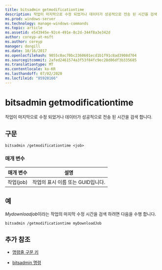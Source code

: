 ```yaml
---
title: bitsadmin getmodificationtime
description: 작업이 마지막으로 수정 되었거나 데이터가 성공적으로 전송 된 시간을 검색 하는 bitsadmin getmodificationtime 명령에 대 한 참조 문서입니다.
ms.prod: windows-server
ms.technology: manage-windows-commands
ms.topic: article
ms.assetid: e543945e-92c4-491e-8c2d-344f8a3e342d
author: coreyp-at-msft
ms.author: coreyp
manager: dongill
ms.date: 10/16/2017
ms.openlocfilehash: 9055c0ac70bc2360601ecd1b1f91c8ad3908d704
ms.sourcegitcommit: 2afed2461574a3f53f84fc9ec28d86df3b335685
ms.translationtype: MT
ms.contentlocale: ko-KR
ms.lasthandoff: 07/02/2020
ms.locfileid: "85928166"
---
```

# <a name="bitsadmin-getmodificationtime"></a>bitsadmin getmodificationtime

작업이 마지막으로 수정 되었거나 데이터가 성공적으로 전송 된 시간을 검색 합니다.

## <a name="syntax"></a>구문

```
bitsadmin /getmodificationtime <job>
```

### <a name="parameters"></a>매개 변수

| 매개 변수 | 설명 |
| -------------- | -------------- |
| 작업(job) | 작업의 표시 이름 또는 GUID입니다. |

## <a name="examples"></a>예

*Mydownloadjob*이라는 작업의 마지막 수정 시간을 검색 하려면 다음을 수행 합니다.

```
bitsadmin /getmodificationtime myDownloadJob
```

## <a name="additional-references"></a>추가 참조

- [명령줄 구문 키](command-line-syntax-key.md)

- [bitsadmin 명령](bitsadmin.md)

